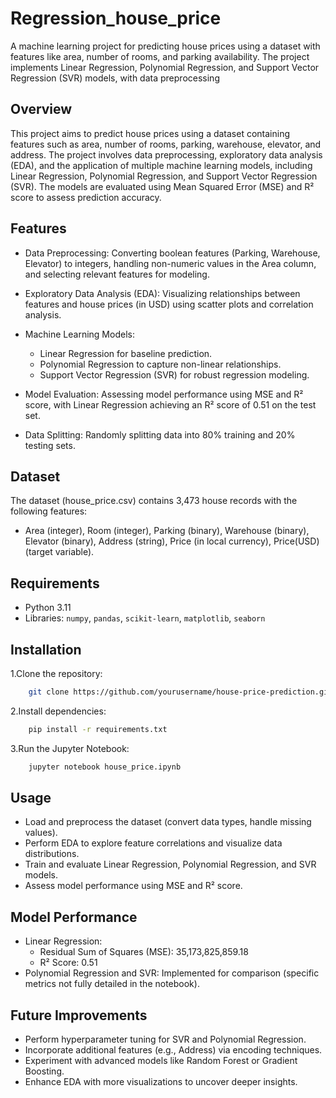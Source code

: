 # Regression_house_price
A machine learning project for predicting house prices using a dataset with features like area, number of rooms, and parking availability. The project implements Linear Regression, Polynomial Regression, and Support Vector Regression (SVR) models, with data preprocessing
## Overview

This project aims to predict house prices using a dataset containing features such as area, number of rooms, parking, warehouse, elevator, and address. The project involves data preprocessing, exploratory data analysis (EDA), and the application of multiple machine learning models, including Linear Regression, Polynomial Regression, and Support Vector Regression (SVR). The models are evaluated using Mean Squared Error (MSE) and R² score to assess prediction accuracy.

## Features
- Data Preprocessing: Converting boolean features (Parking, Warehouse, Elevator) to integers, handling non-numeric values in the Area column, and selecting relevant features for modeling.

- Exploratory Data Analysis (EDA): Visualizing relationships between features and house prices (in USD) using          scatter plots and correlation analysis.

- Machine Learning Models:
    - Linear Regression for baseline prediction.
    - Polynomial Regression to capture non-linear relationships.
    - Support Vector Regression (SVR) for robust regression modeling.

- Model Evaluation: Assessing model performance using MSE and R² score, with Linear Regression achieving an R² score of 0.51 on the test set.

- Data Splitting: Randomly splitting data into 80% training and 20% testing sets.

## Dataset

The dataset (house_price.csv) contains 3,473 house records with the following features:
- Area (integer), Room (integer), Parking (binary), Warehouse (binary), Elevator (binary), Address (string), Price (in local currency), Price(USD) (target variable).

## Requirements
- Python 3.11
- Libraries: `numpy`, `pandas`, `scikit-learn`, `matplotlib`, `seaborn`

## Installation

1.Clone the repository:
```bash
    git clone https://github.com/yourusername/house-price-prediction.git
```
2.Install dependencies:
```bash
    pip install -r requirements.txt
```
3.Run the Jupyter Notebook:
```bash
    jupyter notebook house_price.ipynb
```
## Usage
- Load and preprocess the dataset (convert data types, handle missing values).
- Perform EDA to explore feature correlations and visualize data distributions.
- Train and evaluate Linear Regression, Polynomial Regression, and SVR models.
- Assess model performance using MSE and R² score.

## Model Performance
- Linear Regression:
    - Residual Sum of Squares (MSE): 35,173,825,859.18
    - R² Score: 0.51
- Polynomial Regression and SVR: Implemented for comparison (specific metrics not fully detailed in the notebook).

## Future Improvements
- Perform hyperparameter tuning for SVR and Polynomial Regression.
- Incorporate additional features (e.g., Address) via encoding techniques.
- Experiment with advanced models like Random Forest or Gradient Boosting.
- Enhance EDA with more visualizations to uncover deeper insights.
